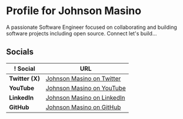 # Profile for Johnson Masino
A passionate Software Engineer focused on collaborating and building software projects
including open source. Connect let's build...

## Socials

! Social                 | URL                                                                      |
| ---                    | ---                                                                      |
| **Twitter (X)**        | [Johnson Masino on Twitter](https://twitter.com/masino_oficial)          |
| **YouTube**            | [Johnson Masino on YouTube](https://www.youtube.com/@johnsonmasino1370)  |
| **LinkedIn**           | [Johnson Masino on LinkedIn](https://www.linkedin.com/in/masino100/)     |
| **GitHub**             | [Johnson Masino on GitHub](https://github.com/JohnsonMasino)             |





